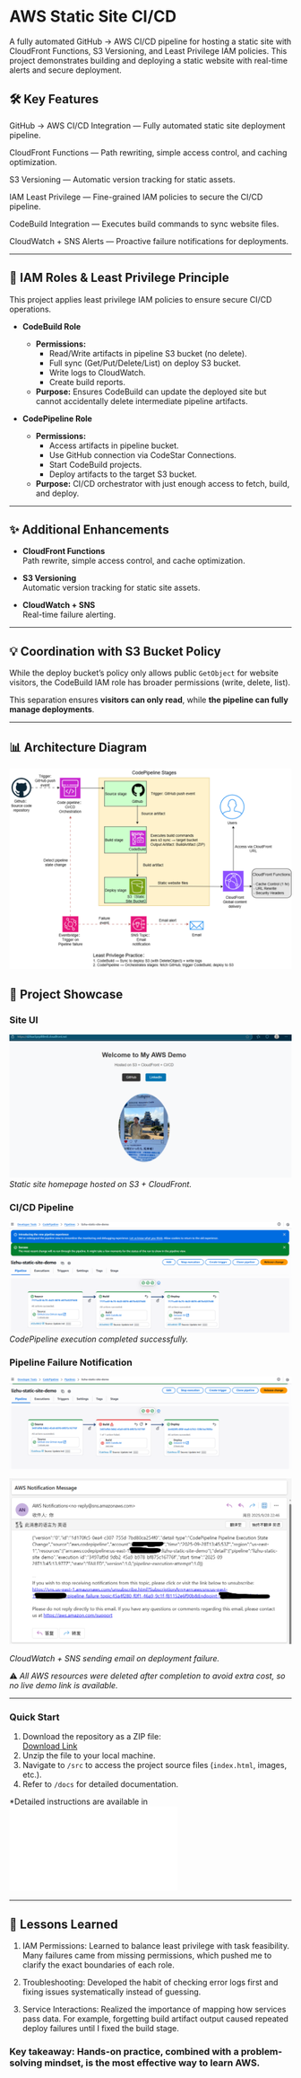 # AWS Static Site CI/CD

A fully automated GitHub → AWS CI/CD pipeline for hosting a static site with CloudFront Functions, S3 Versioning, and Least Privilege IAM policies. This project demonstrates building and deploying a static website with real-time alerts and secure deployment.

## 🛠 Key Features

GitHub → AWS CI/CD Integration — Fully automated static site deployment pipeline.

CloudFront Functions — Path rewriting, simple access control, and caching optimization.

S3 Versioning — Automatic version tracking for static assets.

IAM Least Privilege — Fine-grained IAM policies to secure the CI/CD pipeline.

CodeBuild Integration — Executes build commands to sync website files.

CloudWatch + SNS Alerts — Proactive failure notifications for deployments.

---

## 🔐 IAM Roles & Least Privilege Principle

This project applies least privilege IAM policies to ensure secure CI/CD operations.

- **CodeBuild Role**
  - **Permissions:**
    - Read/Write artifacts in pipeline S3 bucket (no delete).
    - Full sync (Get/Put/Delete/List) on deploy S3 bucket.
    - Write logs to CloudWatch.
    - Create build reports.
  - **Purpose:** Ensures CodeBuild can update the deployed site but cannot accidentally delete intermediate pipeline artifacts.  

- **CodePipeline Role**
  - **Permissions:**
    - Access artifacts in pipeline bucket.
    - Use GitHub connection via CodeStar Connections.
    - Start CodeBuild projects.
    - Deploy artifacts to the target S3 bucket.
  - **Purpose:** CI/CD orchestrator with just enough access to fetch, build, and deploy.  

---

## ✨ Additional Enhancements

- **CloudFront Functions**  
  Path rewrite, simple access control, and cache optimization.  

- **S3 Versioning**  
  Automatic version tracking for static site assets.  

- **CloudWatch + SNS**  
  Real-time failure alerting.  

---

## 💡 Coordination with S3 Bucket Policy

While the deploy bucket’s policy only allows public `GetObject` for website visitors, the CodeBuild IAM role has broader permissions (write, delete, list).  

This separation ensures **visitors can only read**, while **the pipeline can fully manage deployments**.

---

## 📊 Architecture Diagram

![Architecture Diagram](docs/AWS-Static-Site.drawio.png)

## 📸 Project Showcase

### Site UI

![Web UI](screenshots/WebUI.png)  
*Static site homepage hosted on S3 + CloudFront.*

### CI/CD Pipeline

![CI/CD Pipeline Success](screenshots/Deploy.png)  
*CodePipeline execution completed successfully.*

### Pipeline Failure Notification

![Deployment Failure](screenshots/DeploymentFailure.png)  

![Deployment Alert](screenshots/FailureNotification.png)

*CloudWatch + SNS sending email on deployment failure.* 

⚠️ *All AWS resources were deleted after completion to avoid extra cost, so no live demo link is available.*  

---

### Quick Start

1. Download the repository as a ZIP file:  
   [Download Link](https://github.com/lizh1994/aws-static-site-cicd-lizhu/archive/refs/heads/main.zip)
2. Unzip the file to your local machine.
3. Navigate to `/src` to access the project source files (`index.html`, images, etc.).
4. Refer to `/docs` for detailed documentation.

*Detailed instructions are available in ![Project Documentation](docs/ProjectDocumentation.pdf)

---

## 🎯 Lessons Learned

1. IAM Permissions: Learned to balance least privilege with task feasibility. Many failures came from missing permissions, which pushed me to clarify the exact boundaries of each role.

2. Troubleshooting: Developed the habit of checking error logs first and fixing issues systematically instead of guessing.

3. Service Interactions: Realized the importance of mapping how services pass data. For example, forgetting build artifact output caused repeated deploy failures until I fixed the build stage.

### Key takeaway: Hands-on practice, combined with a problem-solving mindset, is the most effective way to learn AWS.
